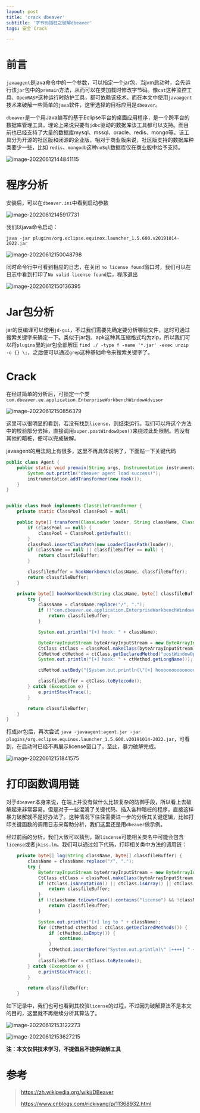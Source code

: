 ```yaml
---
layout: post
title: 'crack dbeaver'
subtitle: '字节码插桩之破解dbeaver'
tags: 安全 Crack

---
```


# 前言

`javaagent`是java命令中的一个参数，可以指定一个jar包，当jvm启动时，会先运行该`jar`包中的`premain`方法，从而可以在类加载时修改字节码。像`cat`这种监控工具、`OpenRASP`这种运行时防护工具，都可依赖该技术。而在本文中使用`javaagent`技术来破解一些简单的`java`软件，这里选择的目标应用是`dbeaver`。

`dbeaver`是一个用Java编写的基于Eclipse平台的桌面应用程序，是一个跨平台的数据库管理工具，理论上来说只要有`jdbc`驱动的数据库该工具都可以支持。而目前也已经支持了大量的数据库mysql、mssql、oracle、redis、mongo等。该工具分为开源的社区版和闭源的企业版，相对于商业版来说，社区版支持的数据库种类要少一些，比如 `redis`、`mongodb`这种`noSql`数据库仅在商业版中给予支持。

![image-20220612144841115](/assets/img/md/2020-05-01-crack-dbeaver.assets/image-20220612144841115.png)

# 程序分析

安装后，可以在`dbeaver.ini`中看到启动参数

![image-20220612145917731](/assets/img/md/2020-05-01-crack-dbeaver.assets/image-20220612145917731.png)

我们以java命令启动：

```
java -jar plugins/org.eclipse.equinox.launcher_1.5.600.v20191014-2022.jar
```

![image-20220612150048798](/assets/img/md/2020-05-01-crack-dbeaver.assets/image-20220612150048798.png)

同时命令行中可看到相应的日志，在关闭 `no license found`窗口时，我们可以在日志中看到打印了`No valid license found`后，程序退出

![image-20220612150136395](/assets/img/md/2020-05-01-crack-dbeaver.assets/image-20220612150136395.png)

# Jar包分析

jar的反编译可以使用`jd-gui`，不过我们需要先确定要分析哪些文件，这时可通过搜索关键字来确定一下。类似于jar包、apk这种其压缩格式均为zip，所以我们可以将`plugins`里的jar包全部解压 `find ./ -type f -name '*.jar' -exec unzip -o {} \;`，之后便可以通过`grep`这种基础命令来搜索关键字了。

# Crack

在经过简单的分析后，可锁定一个类 `com.dbeaver.ee.application.EnterpriseWorkbenchWindowAdvisor`

![image-20220612150856379](/assets/img/md/2020-05-01-crack-dbeaver.assets/image-20220612150856379.png)

这里可以很明显的看到，若没有找到`license`，则结束运行。我们可以将这个方法中的校验部分去掉，直接调用`super.postWindowOpen()`来绕过此处限制。若没有其他的暗桩，便可以完成破解。

javaagent的用法网上有很多，这里不再具体说明了，下面贴一下关键代码

```java
public class Agent {
    public static void premain(String args, Instrumentation instrumentation) {
        System.out.println("dbeaver agent load success!");
        instrumentation.addTransformer(new Hook());
    }
}
```

```java

public class Hook implements ClassFileTransformer {
    private static ClassPool classPool = null;

    public byte[] transform(ClassLoader loader, String className, Class<?> classBeingRedefined, ProtectionDomain protectionDomain, byte[] classfileBuffer) throws IllegalClassFormatException {
        if (classPool == null) {
            classPool = ClassPool.getDefault();
        }
        classPool.insertClassPath(new LoaderClassPath(loader));
        if (className == null || classfileBuffer == null) {
            return classfileBuffer;
        }

        classfileBuffer = hookWorkbench(className, classfileBuffer);
        return classfileBuffer;
    }

    private byte[] hookWorkbench(String className, byte[] classfileBuffer) {
        try {
            className = className.replace("/", ".");
            if (!"com.dbeaver.ee.application.EnterpriseWorkbenchWindowAdvisor".equals(className)) {
                return classfileBuffer;
            }

            System.out.println("[+] hook: " + className);

            ByteArrayInputStream byteArrayInputStream = new ByteArrayInputStream(classfileBuffer);
            CtClass ctClass = classPool.makeClass(byteArrayInputStream);
            CtMethod ctMethod = ctClass.getDeclaredMethod("postWindowOpen");
            System.out.println("[+] hook: " + ctMethod.getLongName());

            ctMethod.setBody("{System.out.println(\"[+] hooooooooooooooooooooooooooook\"); super.postWindowOpen();}");

            classfileBuffer = ctClass.toBytecode();
        } catch (Exception e) {
            e.printStackTrace();
        }

        return classfileBuffer;
    }
}
```

打成jar包后，再次尝试 `java -javaagent:agent.jar -jar plugins/org.eclipse.equinox.launcher_1.5.600.v20191014-2022.jar`，可看到，在启动时已经不再展示license窗口了。至此，暴力破解完成。

![image-20220612151841575](/assets/img/md/2020-05-01-crack-dbeaver.assets/image-20220612151841575.png)

# 打印函数调用链

对于`dbeaver`本身来说，在端上并没有做什么比较复杂的防御手段，所以看上去破解起来非常容易。但是对于一些混淆了关键代码、插入各种暗桩的程序，直接这样暴力破解就不是好办法了。这种情况下往往需要进一步的分析其关键逻辑，比如打印关键函数的调用日志来帮助分析，我们这里还是用`dbeaver`做示例。

经过前面的分析，我们大致可以猜到，跟`liscense`可能相关类名中可能会包含`license`或者`jkiss.lm`。我们可以通过如下代码，打印相关类中方法的调用链：

```java
    private byte[] log(String className, byte[] classfileBuffer) {
        className = className.replace("/", ".");
        try {
            ByteArrayInputStream byteArrayInputStream = new ByteArrayInputStream(classfileBuffer);
            CtClass ctClass = classPool.makeClass(byteArrayInputStream);
            if (ctClass.isAnnotation() || ctClass.isArray() || ctClass.isEnum() || ctClass.isInterface() || ctClass.isKotlin() || ctClass.isFrozen()) {
                return classfileBuffer;
            }
            if (!className.toLowerCase().contains("license") && !className.toLowerCase().contains("jkiss.lm")) {
                return classfileBuffer;
            }

            System.out.println("[+] log to " + className);
            for (CtMethod ctMethod : ctClass.getDeclaredMethods()) {
                if (ctMethod.isEmpty()) {
                    continue;
                }
                ctMethod.insertBefore("System.out.println(\" [++++] " + ctMethod.getLongName() + " \");");
            }
            classfileBuffer = ctClass.toBytecode();
        } catch (Exception e) {
            e.printStackTrace();
        }

        return classfileBuffer;
    }
```

如下记录中，我们也可也看到其校验`license`的过程，不过因为破解算法不是本文的目的，这里就不再继续分析其算法了。

![image-20220612153122273](/assets/img/md/2020-05-01-crack-dbeaver.assets/image-20220612153122273.png)

![image-20220612153627215](/assets/img/md/2020-05-01-crack-dbeaver.assets/image-20220612153627215.png)

**注：本文仅供技术学习，不提倡且不提供破解工具**

# 参考

>  https://zh.wikipedia.org/wiki/DBeaver
>
> https://www.cnblogs.com/rickiyang/p/11368932.html